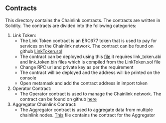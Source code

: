 ## Contracts
This directory contains the Chainlink contracts. The contracts are written in Solidity. The contracts are divided into the following categories:
1. Link Token:
    - The Link Token contract is an ERC677 token that is used to pay for services on the Chainlink network. The contract can be found on github [LinkToken.sol](https://github.com/smartcontractkit/LinkToken/blob/master/contracts/v0.4/LinkToken.sol)
    - The contract can be deployed using this [file](./deploy_linktoken_contract.py) it requires link_token.abi and link_token.bin files which is compiled from the LinkToken.sol file
    - Change RPC url and private key as per the requirement
    - The contract will be deployed and the address will be printed on the console
    - Open metamask and add the contract address in import token
2. Operator Contract:
    - The Operator contract is used to manage the Chainlink network. The contract can be found on github [here](https://github.com/smartcontractkit/chainlink/blob/develop/contracts/src/v0.7/Operator.sol)
3. Aggregator Chainlink Contract:
    - The Aggregator contract is used to aggregate data from multiple chainlink nodes. [This](./AggregateChainlinkData.sol) file contains the contract for the Aggregator